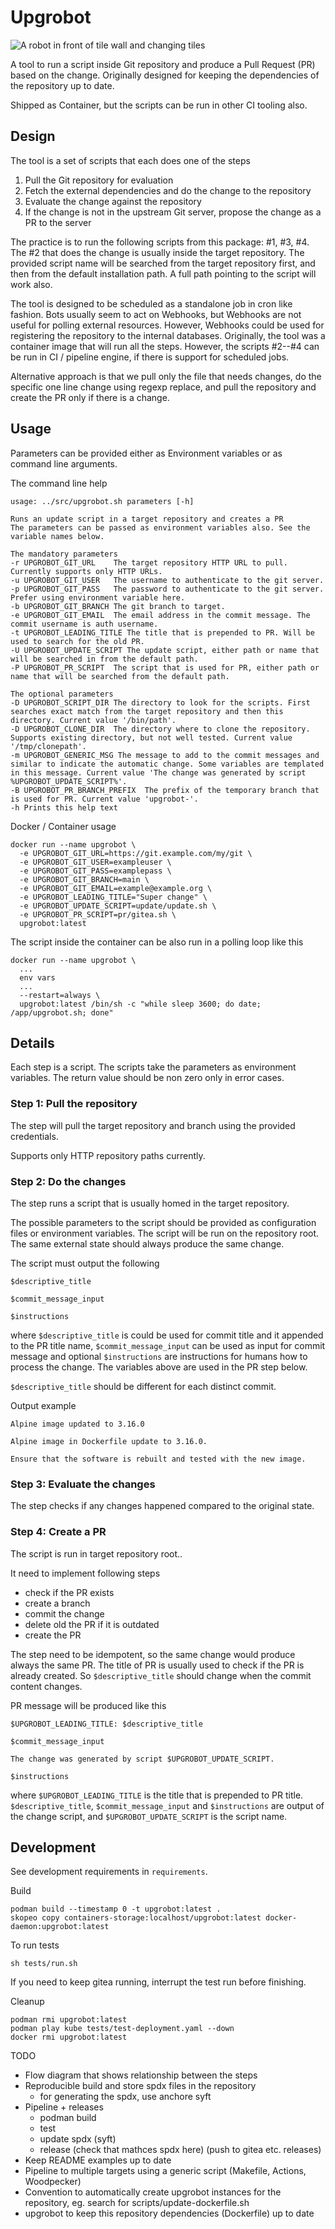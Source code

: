 Upgrobot
========

![A robot in front of tile wall and changing tiles](upgrobot.drawio.svg)

A tool to run a script inside Git repository and produce a Pull Request (PR) based on the change. Originally designed for keeping the dependencies of the repository up to date.

Shipped as Container, but the scripts can be run in other CI tooling also.

Design
------

The tool is a set of scripts that each does one of the steps

1. Pull the Git repository for evaluation
2. Fetch the external dependencies and do the change to the repository
3. Evaluate the change against the repository
4. If the change is not in the upstream Git server, propose the change as a PR to the server

The practice is to run the following scripts from this package: #1, #3, #4. The #2 that does the change is usually inside the target repository. The provided script name will be searched from the target repository first, and then from the default installation path. A full path pointing to the script will work also.

The tool is designed to be scheduled as a standalone job in cron like fashion. Bots usually seem to act on Webhooks, but Webhooks are not useful for polling external resources. However, Webhooks could be used for registering the repository to the internal databases. Originally, the tool was a container image that will run all the steps. However, the scripts #2--#4 can be run in CI / pipeline engine, if there is support for scheduled jobs.

Alternative approach is that we pull only the file that needs changes, do the specific one line change using regexp replace, and pull the repository and create the PR only if there is a change. 

Usage
-----

Parameters can be provided either as Environment variables or as command line arguments.

The command line help

    usage: ../src/upgrobot.sh parameters [-h]
    
    Runs an update script in a target repository and creates a PR
    The parameters can be passed as environment variables also. See the variable names below.
    
    The mandatory parameters
    -r UPGROBOT_GIT_URL    The target repository HTTP URL to pull. Currently supports only HTTP URLs.
    -u UPGROBOT_GIT_USER   The username to authenticate to the git server.
    -p UPGROBOT_GIT_PASS   The password to authenticate to the git server. Prefer using environment variable here.
    -b UPGROBOT_GIT_BRANCH The git branch to target.
    -e UPGROBOT_GIT_EMAIL  The email address in the commit message. The commit username is auth username.
    -t UPGROBOT_LEADING_TITLE The title that is prepended to PR. Will be used to search for the old PR.
    -U UPGROBOT_UPDATE_SCRIPT The update script, either path or name that will be searched in from the default path.
    -P UPGROBOT_PR_SCRIPT  The script that is used for PR, either path or name that will be searched from the default path.
    
    The optional parameters
    -D UPGROBOT_SCRIPT_DIR The directory to look for the scripts. First searches exact match from the target repository and then this directory. Current value '/bin/path'.
    -D UPGROBOT_CLONE_DIR  The directory where to clone the repository. Supports existing directory, but not well tested. Current value '/tmp/clonepath'.
    -m UPGROBOT_GENERIC_MSG The message to add to the commit messages and similar to indicate the automatic change. Some variables are templated in this message. Current value 'The change was generated by script %UPGROBOT_UPDATE_SCRIPT%'.
    -B UPGROBOT_PR_BRANCH_PREFIX  The prefix of the temporary branch that is used for PR. Current value 'upgrobot-'.
    -h Prints this help text

Docker / Container usage 

    docker run --name upgrobot \
      -e UPGROBOT_GIT_URL=https://git.example.com/my/git \
      -e UPGROBOT_GIT_USER=exampleuser \
      -e UPGROBOT_GIT_PASS=examplepass \
      -e UPGROBOT_GIT_BRANCH=main \
      -e UPGROBOT_GIT_EMAIL=example@example.org \
      -e UPGROBOT_LEADING_TITLE="Super change" \
      -e UPGROBOT_UPDATE_SCRIPT=update/update.sh \
      -e UPGROBOT_PR_SCRIPT=pr/gitea.sh \
      upgrobot:latest

The script inside the container can be also run in a polling loop like this

    docker run --name upgrobot \
      ...
      env vars
      ...
      --restart=always \
      upgrobot:latest /bin/sh -c "while sleep 3600; do date; /app/upgrobot.sh; done"

Details
-------

Each step is a script. The scripts take the parameters as environment variables. The return value should be non zero only in error cases.

### Step 1: Pull the repository

The step will pull the target repository and branch using the provided credentials.

Supports only HTTP repository paths currently.

### Step 2: Do the changes

The step runs a script that is usually homed in the target repository. 

The possible parameters to the script should be provided as configuration files or environment variables. The script will be run on the repository root. The same external state should always produce the same change. 

The script must output the following

    $descriptive_title

    $commit_message_input

    $instructions

where `$descriptive_title` is could be used for commit title and it appended to the PR title name, `$commit_message_input` can be used as input for commit message and optional `$instructions` are instructions for humans how to process the change. The variables above are used in the PR step below.

`$descriptive_title` should be different for each distinct commit.

Output example

    Alpine image updated to 3.16.0

    Alpine image in Dockerfile update to 3.16.0.

    Ensure that the software is rebuilt and tested with the new image.

### Step 3: Evaluate the changes 

The step checks if any changes happened compared to the original state.

### Step 4: Create a PR

The script is run in target repository root..

It need to implement following steps

- check if the PR exists
- create a branch
- commit the change
- delete old the PR if it is outdated
- create the PR

The step need to be idempotent, so the same change would produce always the same PR. The title of PR is usually used to check if the PR is already created. So `$descriptive_title` should change when the commit content changes.

PR message will be produced like this

    $UPGROBOT_LEADING_TITLE: $descriptive_title

    $commit_message_input

    The change was generated by script $UPGROBOT_UPDATE_SCRIPT.

    $instructions

where `$UPGROBOT_LEADING_TITLE` is the title that is prepended to PR title. `$descriptive_title`, `$commit_message_input` and `$instructions` are output of the change script, and `$UPGROBOT_UPDATE_SCRIPT` is the script name.

Development
-----------

See development requirements in `requirements`.

Build

    podman build --timestamp 0 -t upgrobot:latest .
    skopeo copy containers-storage:localhost/upgrobot:latest docker-daemon:upgrobot:latest

To run tests

    sh tests/run.sh

If you need to keep gitea running, interrupt the test run before finishing.

Cleanup

    podman rmi upgrobot:latest
    podman play kube tests/test-deployment.yaml --down
    docker rmi upgrobot:latest

TODO

- Flow diagram that shows relationship between the steps
- Reproducible build and store spdx files in the repository
  - for generating the spdx, use anchore syft
- Pipeline + releases
  - podman build
  - test
  - update spdx (syft)
  - release (check that mathces spdx here) (push to gitea etc. releases)
- Keep README examples up to date
- Pipeline to multiple targets using a generic script (Makefile, Actions, Woodpecker)
- Convention to automatically create upgrobot instances for the repository, eg. search for scripts/update-dockerfile.sh
- upgrobot to keep this repository dependencies (Dockerfile) up to date
